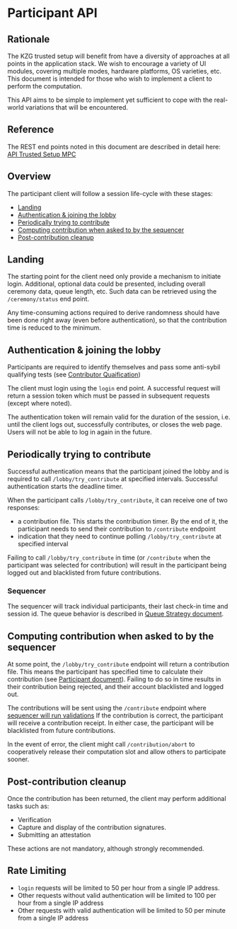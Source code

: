 # Participant API

## Rationale

The KZG trusted setup will benefit from have a diversity of approaches at all points in the application stack. We wish to encourage a variety of UI modules, covering multiple modes, hardware platforms, OS varieties, etc. This document is intended for those who wish to implement a client to perform the computation.

This API aims to be simple to implement yet sufficient to cope with the real-world variations that will be encountered.

## Reference

The REST end points noted in this document are described in detail here: [API Trusted Setup MPC](../../apiSpec/sequencerApi.yml)

## Overview

The participant client will follow a session life-cycle with these stages:

- [Landing](#landing)
- [Authentication & joining the lobby](#authentication--joining-the-lobby)
- [Periodically trying to contribute](#periodically-trying-to-contribute)
- [Computing contribution when asked to by the sequencer](#computing-contribution-when-asked-to-by-the-sequencer)
- [Post-contribution cleanup](#post-contribution-cleanup)

## Landing

The starting point for the client need only provide a mechanism to initiate login. Additional, optional data could be presented, including overall ceremony data, queue length, etc. Such data can be retrieved using the `/ceremony/status` end point.

Any time-consuming actions required to derive randomness should have been done right away (even before authentication), so that the contribution time is reduced to the minimum.

## Authentication & joining the lobby

Participants are required to identify themselves and pass some anti-sybil qualifying tests (see [Contributor Quaification](./contributorQualification.md)) 

The client must login using the `login` end point. A successful request will return a session token which must be passed in subsequent requests (except where noted).

The authentication token will remain valid for the duration of the session, i.e. until the client logs out, successfully contributes, or closes the web page. Users will not be able to log in again in the future. 

## Periodically trying to contribute

Successful authentication means that the participant joined the lobby and is required to call `/lobby/try_contribute` at specified intervals. Successful authentication starts the deadline timer.

When the participant calls `/lobby/try_contribute`, it can receive one of two responses:
* a contribution file. This starts the contribution timer. By the end of it, the participant needs to send their contribution to `/contribute` endpoint
* indication that they need to continue polling `/lobby/try_contribute` at specified interval

Failing to call `/lobby/try_contribute` in time (or `/contribute` when the participant was selected for contribution) will result in the participant being logged out and blacklisted from future contributions.

### Sequencer

The sequencer will track individual participants, their last check-in time and session id. The queue behavior is described in [Queue Strategy document](./queueStrategy.md).

## Computing contribution when asked to by the sequencer

At some point, the `/lobby/try_contribute` endpoint will return a contribution file. This means the participant has specified time to calculate their contribution (see [Participant document](../participant/participant.md)). Failing to do so in time results
in their contribution being rejected, and their account blacklisted and logged out.

The contributions will be sent using the `/contribute` endpoint where [sequencer will run validations](./sequencer.md#verification)
If the contribution is correct, the participant will receive a contribution receipt. In either case, the participant
will be blacklisted from future contributions.

In the event of error, the client might call `/contribution/abort` to cooperatively release their computation slot and allow
others to participate sooner.

## Post-contribution cleanup

Once the contribution has been returned, the client may perform additional tasks such as:

- Verification
- Capture and display of the contribution signatures.
- Submitting an attestation

These actions are not mandatory, although strongly recommended.

## Rate Limiting
- `login` requests will be limited to 50 per hour from a single IP address.
- Other requests without valid authentication will be limited to 100 per hour from a single IP address
- Other requests with valid authentication will be limited to 50 per minute from a single IP address